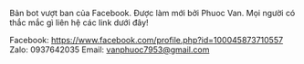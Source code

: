 Bản bot vượt ban của Facebook.
Được làm mới bởi Phuoc Van.
Mọi người có thắc mắc gì liên hệ các link dưới đây!

Facebook: https://www.facebook.com/profile.php?id=100045873710557
Zalo: 0937642035
Email: vanphuoc7953@gmail.com
